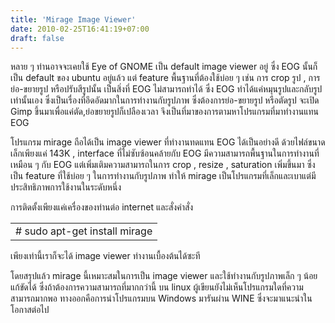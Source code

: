 ```yaml
---
title: 'Mirage Image Viewer'
date: 2010-02-25T16:41:19+07:00
draft: false
---
```

หลาย ๆ ท่านอาจจะเคยใช้  Eye of GNOME เป็น default image viewer อยู่ ซึ่ง EOG นั้นก็เป็น default ของ ubuntu อยู่แล้ว  แต่ feature พื้นฐานที่ต้องใช้บ่อย  ๆ เช่น การ crop รูป , การย่อ-ขยายรูป หรือปรับสีรูปนั้น เป็นสิ่งที่ EOG ไม่สามารถทำได้ ซึ่ง EOG ทำได้แค่หมุนรูปและกลับรูปเท่านั้นเอง ซึ่งเป็นเรื่องที่อึดอัดมากในการทำงานกับรูปภาพ  ซึ่งต้องการย่อ-ขยายรูป หรือตัดรูป  จะเปิด Gimp ขึ้นมาเพื่อแค่ตัด,ย่อขยายรูปก็เปลืองเวลา จึงเป็นที่มาของการตามหาโปรแกรมที่มาทำงานแทน EOG

โปรแกรม mirage ถือได้เป็น image viewer ที่ทำงานทดแทน EOG ได้เป็นอย่างดี ด้วยไฟล์ขนาดเล็กเพียงแค่ 143K ,  interface ที่ไม่ซับซ้อนคล้ายกับ EOG  มีความสามารถพื้นฐานในการทำงานที่เหมือน ๆ กับ EOG แต่เพิ่มเติมความสามารถในการ crop , resize , saturation เพิ่มขึ้นมา  ซึ่งเป็น feature ที่ใช้บ่อย ๆ ในการทำงานกับรูปภาพ ทำให้ mirage เป็นโปรแกรมที่เล็กและเบาแต่มีประสิทธิภาพการใช้งานในระดับหนึ่ง
 
การติดตั้งเพียงแค่เครื่องของท่านต่อ internet และสั่งคำสั่ง
 
<table class="table table-bordered">
      <td>
        # sudo apt-get install mirage
      </td>
</table>
 
เพียงเท่านี้เราก็จะได้ image viewer ทำงานเบื้องต้นได้ซะที
 
โดยสรุปแล้ว mirage นี้เหมาะสมในการเป็น image viewer และใช้ทำงานกับรูปภาพเล็ก ๆ น้อย แก้ขัดได้ ซึ่งถ้าต้องการความสามารถที่มากกว่านี้ บน linux ผู้เขียนยังไม่เห็นโปรแกรมใดที่ความสามารถมากพอ ทางออกคือการนำโปรแกรมบน Windows มารันผ่าน WINE ซึ่งจะมาแนะนำในโอกาสต่อไป
